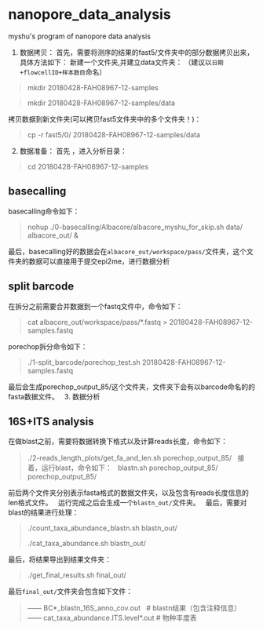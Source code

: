 # nanopore_data_analysis
myshu's program of nanopore data analysis
 
1. 数据拷贝：
首先，需要将测序的结果的fast5/文件夹中的部分数据拷贝出来，具体方法如下：
新建一个文件夹,并建立data文件夹：
（建议以`日期+flowcellID+样本数目`命名）
 
> mkdir 20180428-FAH08967-12-samples

> mkdir 20180428-FAH08967-12-samples/data


拷贝数据到新文件夹(可以拷贝fast5文件夹中的多个文件夹！)：
 
> cp -r fast5/0/ 20180428-FAH08967-12-samples/data

2. 数据准备：
首先 ，进入分析目录：

> cd 20180428-FAH08967-12-samples

## basecalling
basecalling命令如下：

> nohup ./0-basecalling/Albacore/albacore_myshu_for_skip.sh data/ albacore_out/ &

最后，basecalling好的数据会在`albacore_out/workspace/pass/`文件夹，这个文件夹的数据可以直接用于提交epi2me，进行数据分析


## split barcode
在拆分之前需要合并数据到一个fastq文件中，命令如下：

> cat albacore_out/workspace/pass/*.fastq > 20180428-FAH08967-12-samples.fastq

porechop拆分命令如下：

> ./1-split_barcode/porechop_test.sh 20180428-FAH08967-12-samples.fastq
 
最后会生成porechop_output_85/这个文件夹，文件夹下会有以barcode命名的的fasta数据文件。
 
3. 数据分析
## 16S+ITS analysis
在做blast之前，需要将数据转换下格式以及计算reads长度，命令如下：

> ./2-reads_length_plots/get_fa_and_len.sh porechop_output_85/
 
接着，运行blast，命令如下：
 
> blastn.sh porechop_output_85/ porechop_output_85/

前后两个文件夹分别表示fasta格式的数据文件夹，以及包含有reads长度信息的len格式文件。
 
运行完成之后会生成一个`blastn_out/`文件夹。
 
最后，需要对blast的结果进行处理：
 
> ./count_taxa_abundance_blastn.sh blastn_out/
>
> ./cat_taxa_abundance.sh blastn_out/
 

最后，将结果导出到结果文件夹：
 
> ./get_final_results.sh final_out/


最后`final_out/`文件夹会包含如下文件：

> —— BC*_blastn_16S_anno_cov.out   # blastn结果（包含注释信息）
> —— cat_taxa_abundance.ITS.level*.out  # 物种丰度表

